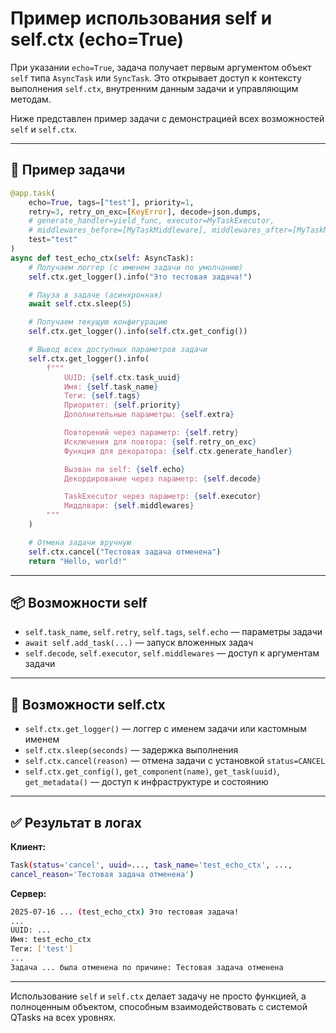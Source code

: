 # Пример использования self и self.ctx (echo=True)

При указании `echo=True`, задача получает первым аргументом объект `self` типа
`AsyncTask` или `SyncTask`. Это открывает доступ к контексту выполнения `self.ctx`,
внутренним данным задачи и управляющим методам.

Ниже представлен пример задачи с демонстрацией всех возможностей `self` и `self.ctx`.

---

## 🧩 Пример задачи

```python
@app.task(
    echo=True, tags=["test"], priority=1,
    retry=3, retry_on_exc=[KeyError], decode=json.dumps,
    # generate_handler=yield_func, executor=MyTaskExecutor,
    # middlewares_before=[MyTaskMiddleware], middlewares_after=[MyTaskMiddleware],
    test="test"
)
async def test_echo_ctx(self: AsyncTask):
    # Получаем логгер (с именем задачи по умолчанию)
    self.ctx.get_logger().info("Это тестовая задача!")

    # Пауза в задаче (асинхронная)
    await self.ctx.sleep(5)

    # Получаем текущую конфигурацию
    self.ctx.get_logger().info(self.ctx.get_config())

    # Вывод всех доступных параметров задачи
    self.ctx.get_logger().info(
        f"""
            UUID: {self.ctx.task_uuid}
            Имя: {self.task_name}
            Теги: {self.tags}
            Приоритет: {self.priority}
            Дополнительные параметры: {self.extra}

            Повторений через параметр: {self.retry}
            Исключения для повтора: {self.retry_on_exc}
            Функция для декоратора: {self.ctx.generate_handler}

            Вызван ли self: {self.echo}
            Декордирование через параметр: {self.decode}

            TaskExecutor через параметр: {self.executor}
            Миддлвари: {self.middlewares}
        """
    )

    # Отмена задачи вручную
    self.ctx.cancel("Тестовая задача отменена")
    return "Hello, world!"
```

---

## 📦 Возможности self

* `self.task_name`, `self.retry`, `self.tags`, `self.echo` — параметры задачи
* `await self.add_task(...)` — запуск вложенных задач
* `self.decode`, `self.executor`, `self.middlewares` — доступ к аргументам задачи

---

## 🧠 Возможности self.ctx

* `self.ctx.get_logger()` — логгер с именем задачи или кастомным именем
* `self.ctx.sleep(seconds)` — задержка выполнения
* `self.ctx.cancel(reason)` — отмена задачи с установкой `status=CANCEL`
* `self.ctx.get_config()`, `get_component(name)`, `get_task(uuid)`, `get_metadata()`
— доступ к инфраструктуре и состоянию

---

## ✅ Результат в логах

**Клиент:**

```bash
Task(status='cancel', uuid=..., task_name='test_echo_ctx', ...,
cancel_reason='Тестовая задача отменена')
```

**Сервер:**

```bash
2025-07-16 ... (test_echo_ctx) Это тестовая задача!
...
UUID: ...
Имя: test_echo_ctx
Теги: ['test']
...
Задача ... была отменена по причине: Тестовая задача отменена
```

---

Использование `self` и `self.ctx` делает задачу не просто функцией, а полноценным
объектом, способным взаимодействовать с системой QTasks на всех уровнях.
